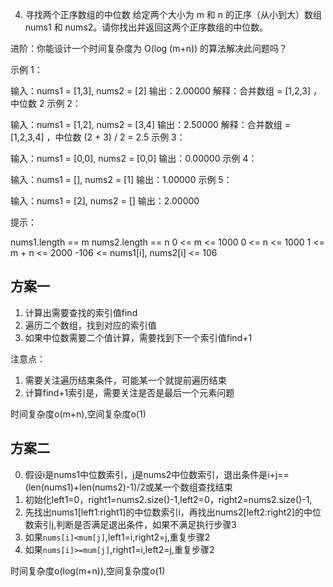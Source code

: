 4. 寻找两个正序数组的中位数
给定两个大小为 m 和 n 的正序（从小到大）数组 nums1 和 nums2。请你找出并返回这两个正序数组的中位数。

进阶：你能设计一个时间复杂度为 O(log (m+n)) 的算法解决此问题吗？

 

示例 1：

输入：nums1 = [1,3], nums2 = [2]
输出：2.00000
解释：合并数组 = [1,2,3] ，中位数 2
示例 2：

输入：nums1 = [1,2], nums2 = [3,4]
输出：2.50000
解释：合并数组 = [1,2,3,4] ，中位数 (2 + 3) / 2 = 2.5
示例 3：

输入：nums1 = [0,0], nums2 = [0,0]
输出：0.00000
示例 4：

输入：nums1 = [], nums2 = [1]
输出：1.00000
示例 5：

输入：nums1 = [2], nums2 = []
输出：2.00000
 

提示：

nums1.length == m
nums2.length == n
0 <= m <= 1000
0 <= n <= 1000
1 <= m + n <= 2000
-106 <= nums1[i], nums2[i] <= 106

## 方案一

1. 计算出需要查找的索引值find
2. 遍历二个数组，找到对应的索引值
3. 如果中位数需要二个值计算，需要找到下一个索引值find+1

注意点：

1. 需要关注遍历结束条件，可能某一个就提前遍历结束
2. 计算find+1索引是，需要关注是否是最后一个元素问题

时间复杂度o(m+n),空间复杂度o(1)

## 方案二

0. 假设i是nums1中位数索引，j是nums2中位数索引，退出条件是i+j==(len(nums1)+len(nums2)-1)/2或某一个数组查找结束
1. 初始化left1=0，right1=nums2.size()-1,left2=0，right2=nums2.size()-1,
2. 先找出nums1[left1:right1]的中位数索引i，再找出nums2[left2:right2]的中位数索引j,判断是否满足退出条件，如果不满足执行步骤3
3. 如果`nums[i]<mum[j]`,left1=i,right2=j,重复步骤2
4. 如果`nums[i]>=mum[j]`,right1=i,left2=j,重复步骤2

时间复杂度o(log(m+n)),空间复杂度o(1)
